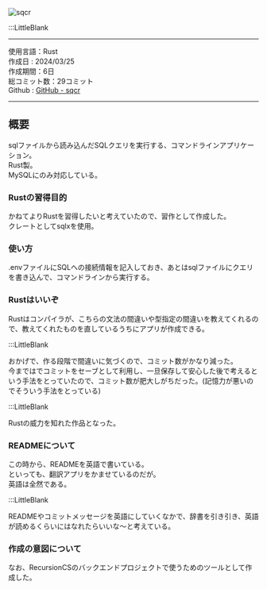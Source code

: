 
![sqcr](/pages/Products/page/sqcr/img/sqcr.jpg)  

:::LittleBlank

---  

使用言語：Rust  
作成日 : 2024/03/25  
作成期間：6日  
総コミット数：29コミット  
Github : [GitHub - sqcr](https://github.com/kip2/sqcr)  

---  

## 概要  

sqlファイルから読み込んだSQLクエリを実行する、コマンドラインアプリケーション。  
Rust製。  
MySQLにのみ対応している。  

### Rustの習得目的

かねてよりRustを習得したいと考えていたので、習作として作成した。  
クレートとしてsqlxを使用。  

### 使い方

.envファイルにSQLへの接続情報を記入しておき、あとはsqlファイルにクエリを書き込んで、コマンドラインから実行する。  

### Rustはいいぞ

Rustはコンパイラが、こちらの文法の間違いや型指定の間違いを教えてくれるので、教えてくれたものを直しているうちにアプリが作成できる。  

:::LittleBlank

おかげで、作る段階で間違いに気づくので、コミット数がかなり減った。  
今まではでコミットをセーブとして利用し、一旦保存して安心した後で考えるという手法をとっていたので、コミット数が肥大しがちだった。(記憶力が悪いのでそういう手法をとっている)  

:::LittleBlank

Rustの威力を知れた作品となった。  

### READMEについて

この時から、READMEを英語で書いている。  
といっても、翻訳アプリをかませているのだが。  
英語は全然である。  

:::LittleBlank

READMEやコミットメッセージを英語にしていくなかで、辞書を引き引き、英語が読めるくらいにはなれたらいいな〜と考えている。  

### 作成の意図について

なお、RecursionCSのバックエンドプロジェクトで使うためのツールとして作成した。  
